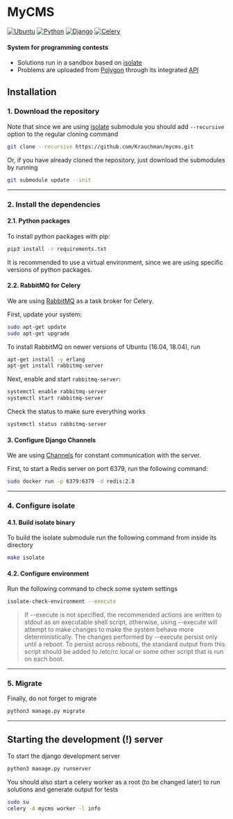 MyCMS
=====
[![Ubuntu](https://img.shields.io/badge/ubuntu-18.04-purple.svg?style=flat-square)](http://releases.ubuntu.com/18.04/)
[![Python](https://img.shields.io/badge/python-3.6.7-orange.svg?style=flat-square)](https://www.python.org/downloads/release/python-367/)
[![Django](https://img.shields.io/badge/django-2.1.4-darkgreen.svg?style=flat-square)](https://www.djangoproject.com/)
[![Celery](https://img.shields.io/badge/celery-4.2.1-green.svg?style=flat-square)](http://www.celeryproject.org/)
#### System for programming contests
+ Solutions run in a sandbox based on [isolate](https://github.com/ioi/isolate/tree/8cf2846206ac1573b4240afc98e08b67ae4d23f9)
+ Problems are uploaded from [Polygon](https://polygon.codeforces.com/) through its integrated [API](https://codeforces.com/blog/entry/45923?locale=en)


Installation
------------

### 1. Download the repository
Note that since we are using [isolate](https://github.com/ioi/isolate/tree/8cf2846206ac1573b4240afc98e08b67ae4d23f9) submodule you should add `--recursive` option to the regular cloning command
```bash
git clone --recursive https://github.com/Krauchman/mycms.git
```
Or, if you have already cloned the repository, just download the submodules by running
```bash
git submodule update --init
```
- - - -

### 2. Install the dependencies

#### 2.1. Python packages 
To install python packages with pip:
```bash
pip3 install -r requirements.txt
```
It is recommended to use a virtual environment, since we are using specific versions of python packages.

#### 2.2. RabbitMQ for Celery
We are using [RabbitMQ](https://www.rabbitmq.com/) as a task broker for Celery.

First, update your system:
```bash
sudo apt-get update
sudo apt-get upgrade
```
To install RabbitMQ on newer versions of Ubuntu (16.04, 18.04), run
```bash
apt-get install -y erlang
apt-get install rabbitmq-server
```
Next, enable and start `rabbitmq-server`:
```bash
systemctl enable rabbitmq-server
systemctl start rabbitmq-server
```
Check the status to make sure everything works
```bash
systemctl status rabbitmq-server
```
#### 3. Configure Django Channels
We are using [Channels](https://channels.readthedocs.io/en/latest/) for constant communication with the server.

First, to start a Redis server on port 6379, run the following command:
```bash
sudo docker run -p 6379:6379 -d redis:2.8
```
- - - -

### 4. Configure isolate

#### 4.1. Build isolate binary
To build the isolate submodule run the following command from inside its directory
```bash
make isolate
```

#### 4.2. Configure environment
Run the following command to check some system settings
```bash
isolate-check-environment --execute
```
> If --execute is not specified, the recommended actions are written to stdout as an executable shell script, otherwise, using --execute will attempt to make changes to make the system behave more deterministically. The changes performed by --execute persist only until a reboot. To persist across reboots, the standard output from this script should be added to /etc/rc.local or some other script that is run on each boot.
- - - -

### 5. Migrate
Finally, do not forget to migrate
```bash
python3 manage.py migrate
```
- - - -

Starting the development (!) server
-------------------
To start the django development server
```bash
python3 manage.py runserver
```
You should also start a celery worker as a root (to be changed later) to run solutions and generate output for tests
```bash
sudo su
celery -A mycms worker -l info
```
